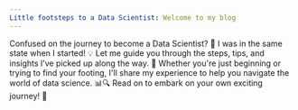 ```yaml
---
Little footsteps to a Data Scientist: Welcome to my blog
---
```


Confused on the journey to become a Data Scientist? 🤔 I was in the same state when I started! 💡 Let me guide you through the steps, tips, and insights I’ve picked up along the way. 🚀 Whether you're just beginning or trying to find your footing, I'll share my experience to help you navigate the world of data science. 📊🔍 Read on to embark on your own exciting journey! 🌟
